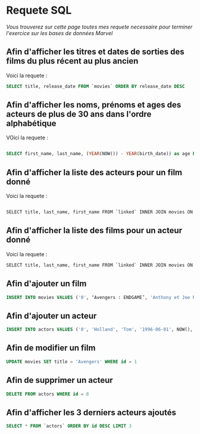 # Requete SQL
*Vous trouverez sur cette page toutes mes requete necessaire pour terminer l'exercice sur les bases de données Marvel* 

## Afin d'afficher les titres et dates de sorties des films du plus récent au plus ancien

Voici la requete : 

```sql
SELECT title, release_date FROM `movies` ORDER BY release_date DESC
```

## Afin d'afficher les noms, prénoms et ages des acteurs de plus de 30 ans dans l'ordre alphabétique

VOici la requete : 

```sql

SELECT first_name, last_name, (YEAR(NOW()) - YEAR(birth_date)) as age FROM `actors` WHERE YEAR(birth_date) < 1991 ORDER BY last_name, first_name ASC
````

## Afin d'afficher la liste des acteurs pour un film donné

Voici la requete : 

```sql

SELECT title, last_name, first_name FROM `linked` INNER JOIN movies ON linked.id_movie = movies.id INNER JOIN actors ON linked.id_actor = actors.id WHERE movies.title = 'Avengers'

```

## Afin d'afficher la liste des films pour un acteur donné

Voici la requete :

```sql
SELECT title, last_name, first_name FROM `linked` INNER JOIN movies ON linked.id_movie = movies.id INNER JOIN actors ON linked.id_actor = actors.id WHERE actors.first_name = 'Evans'
```

## Afin d'ajouter un film

```sql
INSERT INTO movies VALUES ('0', ‘Avengers : ENDGAME’, 'Anthony et Joe Russo', ‘2019’, ‘0’3/01, NOW(), NOW())
```

## Afin d'ajouter un acteur 

```sql
INSERT INTO actors VALUES ('0', 'Holland', 'Tom', '1996-06-01', NOW(), NOW())
````

## Afin de modifier un film

```sql
UPDATE movies SET title = 'Avengers' WHERE id = 1
```

## Afin de supprimer un acteur 

```sql
DELETE FROM actors WHERE id = 8
````

## Afin d'afficher les 3 derniers acteurs ajoutés

```sql
SELECT * FROM `actors` ORDER BY id DESC LIMIT 3
````
